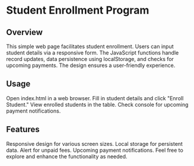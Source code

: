 # Student Enrollment Program
## Overview
This simple web page facilitates student enrollment. Users can input student details via a responsive form. The JavaScript functions handle record updates, data persistence using localStorage, and checks for upcoming payments. The design ensures a user-friendly experience.

## Usage
Open index.html in a web browser.
Fill in student details and click "Enroll Student."
View enrolled students in the table.
Check console for upcoming payment notifications.

## Features
Responsive design for various screen sizes.
Local storage for persistent data.
Alert for unpaid fees.
Upcoming payment notifications.
Feel free to explore and enhance the functionality as needed.
